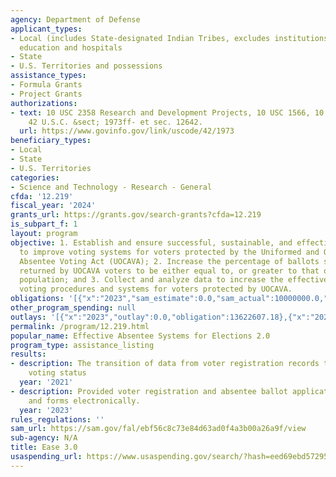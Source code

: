 ```yaml
---
agency: Department of Defense
applicant_types:
- Local (includes State-designated Indian Tribes, excludes institutions of higher
  education and hospitals
- State
- U.S. Territories and possessions
assistance_types:
- Formula Grants
- Project Grants
authorizations:
- text: 10 USC 2358 Research and Development Projects, 10 USC 1566, 10 USC 1566a.
    42 U.S.C. &sect; 1973ff- et sec. 12642.
  url: https://www.govinfo.gov/link/uscode/42/1973
beneficiary_types:
- Local
- State
- U.S. Territories
categories:
- Science and Technology - Research - General
cfda: '12.219'
fiscal_year: '2024'
grants_url: https://grants.gov/search-grants?cfda=12.219
is_subpart_f: 1
layout: program
objective: 1. Establish and ensure successful, sustainable, and effective methods
  to improve voting systems for voters protected by the Uniformed and Overseas Citizens
  Absentee Voting Act (UOCAVA); 2. Increase the percentage of ballots successfully
  returned by UOCAVA voters to be either equal to, or greater to that of the general
  population; and 3. Collect and analyze data to increase the effectiveness of absentee
  voting procedures and systems for voters protected by UOCAVA.
obligations: '[{"x":"2023","sam_estimate":0.0,"sam_actual":10000000.0,"usa_spending_actual":12758693.0},{"x":"2024","sam_estimate":0.0,"sam_actual":20000000.0,"usa_spending_actual":11155798.27},{"x":"2025","sam_estimate":0.0,"sam_actual":1000000.0,"usa_spending_actual":0.0}]'
other_program_spending: null
outlays: '[{"x":"2023","outlay":0.0,"obligation":13622607.18},{"x":"2024","outlay":0.0,"obligation":10291884.09},{"x":"2025","outlay":0.0,"obligation":0.0}]'
permalink: /program/12.219.html
popular_name: Effective Absentee Systems for Elections 2.0
program_type: assistance_listing
results:
- description: The transition of data from voter registration records to absentee
    voting status
  year: '2021'
- description: Provided voter registration and absentee ballot application information
    and forms electronically.
  year: '2023'
rules_regulations: ''
sam_url: https://sam.gov/fal/ebf56c8c73e84d63ad0f4a3b00a26a9f/view
sub-agency: N/A
title: Ease 3.0
usaspending_url: https://www.usaspending.gov/search/?hash=eed69ebd572950df50af0b202502c8b5
---
```


